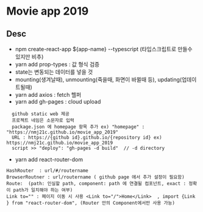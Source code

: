 # Movie app 2019

## Desc
- npm create-react-app ${app-name} --typescript (타입스크립트로 만들수 있지만 비추)
- yarn add prop-types : 값 형식 검증
- state는 변동되는 데이터를 넣을 것
- mounting(생겨날때), unmounting(죽을때, 화면이 바뀔때 등), updating(업데이트될때)
- yarn add axios : fetch 헬퍼
- yarn add gh-pages : cloud upload
```
  github static web 제공
  프로젝트 네임은 소문자로 입력
  package.json 에 homepage 항목 추가 ex) "homepage" : "https://nmj21c.github.io/movie_app_2019"
  URL : https://{github id}.github.io/{repository id} ex) https://nmj21c.github.io/movie_app_2019
  script >> "deploy": "gh-pages -d build"  // -d directory
```
- yarn add react-router-dom
```
HashRouter  : url/#/routername
BrowserRoutner : url/routername ( github page 에서 추가 설정이 필요함)
Route:  (path: 인실할 path, component: path 에 연결될 컴포넌트, exact : 정확이 path가 일치해야 하는 여부)
Link to="" : 페이지 이동 시 사용 <Link to="/">Home</Link>  , import {Link } from "react-router-dom", (Router 안의 Component에서만 사용 가능)
```